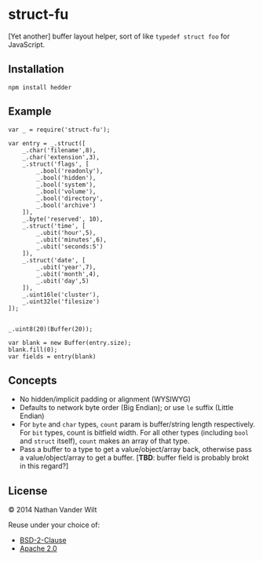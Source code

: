 # struct-fu

[Yet another] buffer layout helper, sort of like `typedef struct foo` for JavaScript.


## Installation

`npm install hedder`

## Example


```
var _ = require('struct-fu');

var entry = _.struct([
    _.char('filename',8),
    _.char('extension',3),
    _.struct('flags', [
        _.bool('readonly'),
        _.bool('hidden'),
        _.bool('system'),
        _.bool('volume'),
        _.bool('directory',
        _.bool('archive')
    ]),
    _.byte('reserved', 10),
    _.struct('time', [
        _.ubit('hour',5),
        _.ubit('minutes',6),
        _.ubit('seconds:5')
    ]),
    _.struct('date', [
        _.ubit('year',7),
        _.ubit('month',4),
        _.ubit('day',5)
    ]),
    _.uint16le('cluster'),
    _.uint32le('filesize')
]);


_.uint8(20)(Buffer(20));

var blank = new Buffer(entry.size);
blank.fill(0);
var fields = entry(blank)
```

## Concepts

- No hidden/implicit padding or alignment (WYSIWYG)
- Defaults to network byte order (Big Endian); or use `le` suffix (Little Endian)
- For `byte` and `char` types, `count` param is buffer/string length respectively. For `bit` types, count is bitfield width. For all other types (including `bool` and `struct` itself), `count` makes an array of that type.
- Pass a buffer to a type to get a value/object/array back, otherwise pass a value/object/array to get a buffer. [**TBD**: buffer field is probably brokt in this regard?]

## License

© 2014 Nathan Vander Wilt

Reuse under your choice of:

* [BSD-2-Clause](http://opensource.org/licenses/BSD-2-Clause)
* [Apache 2.0](http://www.apache.org/licenses/LICENSE-2.0.html)